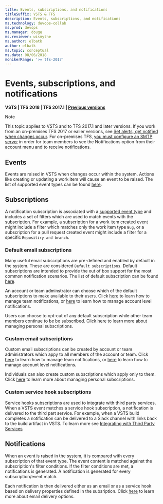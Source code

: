 ```yaml
---
title: Events, subscriptions, and notifications
titleSuffix: VSTS & TFS 
description: Events, subscriptions, and notifications
ms.technology: devops-collab
ms.prod: devops
ms.manager: douge
ms.reviewer: wismythe
ms.author: elbatk
author: elbatk
ms.topic: conceptual
ms.date: 08/06/2018  
monikerRange: '>= tfs-2017'
---
```



# Events, subscriptions, and notifications

<b>VSTS | TFS 2018 | TFS 2017.1 | [Previous versions](../work/track/alerts-and-notifications.md)</b> 

> [!NOTE]  
> This topic applies to VSTS and to TFS 2017.1 and later versions. If you work from an on-premises TFS 2017 or ealier versions, see [Set alerts, get notified when changes occur](../work/track/alerts-and-notifications.md). For on-premises TFS, [you must configure an SMTP server](/tfs/server/admin/setup-customize-alerts) in order for team members to see the Notifications option from their account menu and to receive notifications.

## Events
Events are raised in VSTS when changes occur within the system.  Actions like creating or updating a work item will cause an event to be raised.  The list of supported event types can be found [here](oob-supported-event-types.md).

## Subscriptions
A notification subscription is associated with a [supported event type](oob-supported-event-types.md) and includes a set of filters which are used to match events with the subscription. For example, a subscription for a work item created event might include a filter which matches only the work item type `Bug`, or a subscription for a pull request created event might include a filter for a specific `Repositiry and branch`.

### Default email subscriptions
Many useful email subscriptions are pre-defined and enabled by default in the system. These are considered `Default subscriptions`.  Default subscriptions are intended to provide the out of box support for the most common notification scenarios.  The list of default subscription can be found [here](oob-built-in-notifications.md).

An account or team adminstrator can choose which of the default subscriptions to make available to their users.  Click [here](howto-manage-team-notifications.md) to learn how to manage team notifications, or [here](howto-manage-account-notifications.md) to learn how to manage account level notifications.

Users can choose to opt-out of any default subscription while other team members continue to be be subscribed.  Click [here](howto-manage-personal-notifications.md) to learn more about managing personal subscriptions.

### Custom email subscriptions
Custom email subscriptions can be created by account or team administrators which appy to all members of the account or team.  Click [here](howto-manage-team-notifications.md) to learn how to manage team notifications, or [here](howto-manage-account-notifications.md) to learn how to manage account level notifications.

Individuals can also create custom subscriptions which apply only to them. Click [here](howto-manage-personal-notifications.md) to learn more about managing personal subscriptions.

### Custom service hook subscriptions
Service hooks subscriptions are used to integrate with third party services.  When a VSTS event matches a service hook subscription, a notification is delivered to the third part service.  For example, when a VSTS build completes a notification can be delivered to a Slack channel with links back to the build artifact in VSTS.  To learn more see [Integrating with Third Party Services](howto-integrate-third-party-services.md)

## Notifications
When an event is raised in the system, it is compared with every subscription of that event type.  The event content is matched against the subscripition's filter conditions. If the filter conditions are met, a notifications is generated.  A notification is generated for every subscription/event match.

Each notification is then delivered either as an email or as a service hook based on delivery properties defined in the subsription.  Click [here](concepts-email-delivery-options.md) to learn more about email delivery options.

